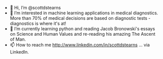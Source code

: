 - 👋 Hi, I’m @scottdstearns
- 👀 I’m interested in machine learning applications in medical diagnostics. More than 70% of medical decisions are based on diagnostic tests - diagnostics is where it's at!
- 🌱 I’m currently learning python and reading Jacob Bronowski's essays on Science and Human Values and re-reading his amazing The Ascent of Man. 
- 📫 How to reach me http://www.linkedin.com/in/scottdstearns ... via LinkedIn.

<!---
scottdstearns/scottdstearns is a ✨ special ✨ repository because its `README.md` (this file) appears on your GitHub profile.
You can click the Preview link to take a look at your changes.
--->
